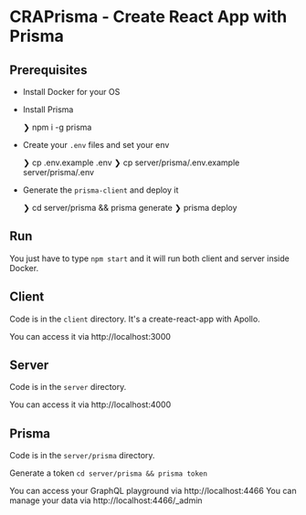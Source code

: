 # CRAPrisma - Create React App with Prisma

## Prerequisites
  - Install Docker for your OS
  - Install Prisma

    ❯ npm i -g prisma

  - Create your `.env` files and set your env

    ❯ cp .env.example .env
    ❯ cp server/prisma/.env.example server/prisma/.env

  - Generate the `prisma-client` and deploy it

    ❯ cd server/prisma && prisma generate
    ❯ prisma deploy

## Run
You just have to type `npm start` and it will run both client and server inside Docker.

## Client
Code is in the `client` directory.
It's a create-react-app with Apollo.

You can access it via http://localhost:3000

## Server
Code is in the `server` directory.

You can access it via http://localhost:4000

## Prisma
Code is in the `server/prisma` directory.

Generate a token `cd server/prisma && prisma token`

You can access your GraphQL playground via http://localhost:4466
You can manage your data via http://localhost:4466/_admin
